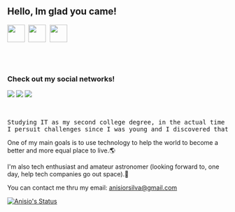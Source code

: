 ## Hello, Im glad you came!

<pre>
<img src="https://cdn.countryflags.com/thumbs/brazil/flag-round-250.png" width="40" height="40"> <img src="https://cdn.countryflags.com/thumbs/united-states-of-america/flag-round-250.png" width="40" height="40"> <img src="https://cdn.countryflags.com/thumbs/spain/flag-round-250.png" width="40" height="40"> 



</pre>

### Check out my social networks!
[<img src="https://img.shields.io/badge/LinkedIn-blue?logo=linkedin&labelColor=blue">](https://www.linkedin.com/in/anisio-junior-b2a3a19b/) [<img src="https://img.shields.io/badge/Facebook-white?logo=facebook">](https://www.facebook.com/anisio.junior.1) [<img src="https://img.shields.io/badge/Twitter-black?logo=twitter">](https://twitter.com/anisio_hjunior)
<pre>


Studying IT as my second college degree, in the actual time Im working with big data, as intern, at Kumulus.
I persuit challenges since I was young and I discovered that, in the IT career, I would be filled with challenges every day, making my passion for it just grown.
</pre>
One of my main goals is to use technology to help the world to become a better and more equal place to live.🌎

I'm also tech enthusiast and amateur astronomer (looking forward to, one day, help tech companies go out space).🚀

You can contact me thru my email:
anisiorsilva@gmail.com

[![Anisio's Status](https://github-readme-stats.vercel.app/api?username=ansjunior&show_icons=true&theme=tokyonight)](https://github.com/anuraghazra/github-readme-stats)
